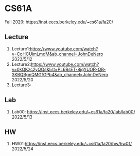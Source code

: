 # CS61A
Fall 2020: https://inst.eecs.berkeley.edu/~cs61a/fa20/  

## Lecture  
1. Lecture1:https://www.youtube.com/watch?v=CoHCUimLmdM&ab_channel=JohnDeNero  
2022/5/12  
2. Lecture2:https://www.youtube.com/watch?v=0kQKzc2yQQs&list=PL6BsET-8jgYUOR-QB-3KBQBgnQMGfGPb4&ab_channel=JohnDeNero  
2022/5/20  
3. Lecture3:  
## Lab  
1. Lab00: https://inst.eecs.berkeley.edu/~cs61a/fa20/lab/lab00/  
2022/5/13  

## HW  
1. HW01:https://inst.eecs.berkeley.edu/~cs61a/fa20/hw/hw01/  
2022/5/24  
